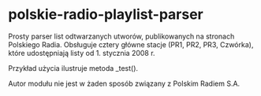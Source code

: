 polskie-radio-playlist-parser
=============================

Prosty parser list odtwarzanych utworów, publikowanych na stronach Polskiego Radia. Obsługuje cztery główne stacje (PR1, PR2, PR3, Czwórka), które udostępniają listy od 1. stycznia 2008 r.

Przykład użycia ilustruje metoda _test().

Autor modułu nie jest w żaden sposób związany z Polskim Radiem S.A.